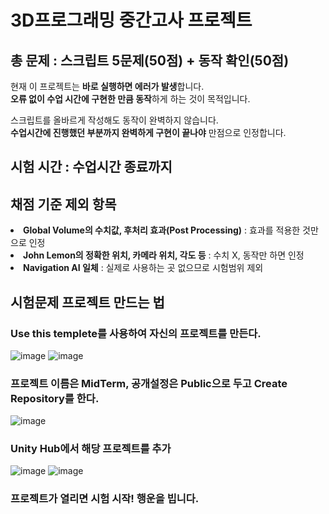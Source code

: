 # 3D프로그래밍 중간고사 프로젝트
## 총 문제 : 스크립트 5문제(50점) + 동작 확인(50점)
     
현재 이 프로젝트는 **바로 실행하면 에러가 발생**합니다.<br>
**오류 없이 수업 시간에 구현한 만큼 동작**하게 하는 것이 목적입니다.
      
스크립트를 올바르게 작성해도 동작이 완벽하지 않습니다.<br>
__수업시간에 진행했던 부분까지 완벽하게 구현이 끝나야__ 만점으로 인정합니다.

## 시험 시간 : 수업시간 종료까지

## 채점 기준 제외 항목
<li><b>Global Volume의 수치값, 후처리 효과(Post Processing)</b> : 효과를 적용한 것만으로 인정</li>
<li><b>John Lemon의 정확한 위치, 카메라 위치, 각도 등</b> : 수치 X, 동작만 하면 인정</li>
<li><b>Navigation AI 일체</b> : 실제로 사용하는 곳 없으므로 시험범위 제외</li>

## 시험문제 프로젝트 만드는 법
### Use this templete를 사용하여 자신의 프로젝트를 만든다. 
![image](https://github.com/hanseungtheshiba/JohnLemon_MidTerm/assets/8674421/89927509-61ab-4a43-bd2f-59d361867ac5)
![image](https://github.com/hanseungtheshiba/JohnLemon_MidTerm/assets/8674421/5a36edd5-e88a-4b07-ac2c-290274c887cf)
### 프로젝트 이름은 MidTerm, 공개설정은 Public으로 두고 Create Repository를 한다. 
![image](https://github.com/hanseungtheshiba/JohnLemon_MidTerm/assets/8674421/cde06752-cdaf-4f58-af7b-6c8457f0317f)
### Unity Hub에서 해당 프로젝트를 추가
![image](https://github.com/hanseungtheshiba/JohnLemon_MidTerm/assets/8674421/3b79b3f9-3d17-44c8-8a93-1dff45d36582)
![image](https://github.com/hanseungtheshiba/JohnLemon_MidTerm/assets/8674421/acc3cb18-be27-4b37-bb91-0d4ecaac2c6a)
### 프로젝트가 열리면 시험 시작! 행운을 빕니다.
